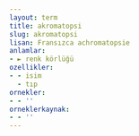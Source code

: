 ```yaml
---
layout: term
title: akromatopsi
slug: akromatopsi
lisan: Fransızca achromatopsie
anlamlar:
- ► renk körlüğü
ozellikler:
- - isim
  - tıp
ornekler:
- - ''
orneklerkaynak:
- - ''
---
```

